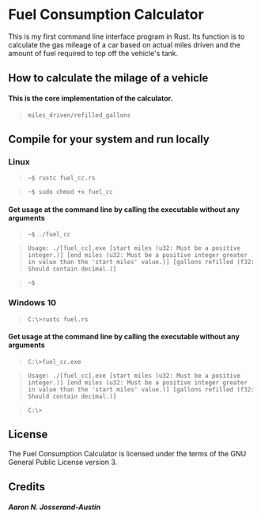 # Fuel Consumption Calculator

This is my first command line interface program in Rust. Its function is to calculate the gas mileage of a car based on actual miles driven and the amount of fuel required to top off the vehicle's tank.
 
## How to calculate the milage of a vehicle

#### This is the core implementation of the calculator.

> `miles_driven/refilled_gallons`

## Compile for your system and run locally

### Linux
> `~$ rustc fuel_cc.rs`

> `~$ sudo chmod +x fuel_cc`

#### Get usage at the command line by calling the executable without any arguments
> `~$ ./fuel_cc`

> `Usage: ./[fuel_cc].exe [start miles (u32: Must be a positive integer.)] [end miles (u32: Must be a positive integer greater in value than the 'start miles' value.)] [gallons refilled (f32: Should contain decimal.)]`

> `~$ `

### Windows 10

> `C:\>rustc fuel.rs`

#### Get usage at the command line by calling the executable without any arguments
> `C:\>fuel_cc.exe`

> `Usage: ./[fuel_cc].exe [start miles (u32: Must be a positive integer.)] [end miles (u32: Must be a positive integer greater in value than the 'start miles' value.)] [gallons refilled (f32: Should contain decimal.)]`

> `C:\>`

## License
The Fuel Consumption Calculator is licensed under the terms of the GNU General Public License version 3.

## Credits
##### Aaron N. Josserand-Austin
